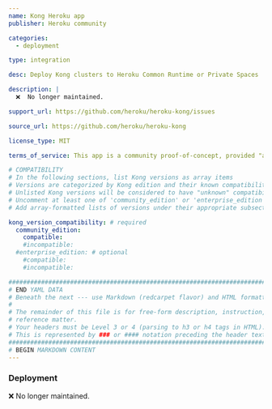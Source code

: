 ```yaml
---
name: Kong Heroku app
publisher: Heroku community

categories:
  - deployment

type: integration

desc: Deploy Kong clusters to Heroku Common Runtime or Private Spaces

description: |
  ❌  No longer maintained.

support_url: https://github.com/heroku/heroku-kong/issues

source_url: https://github.com/heroku/heroku-kong

license_type: MIT

terms_of_service: This app is a community proof-of-concept, provided "as is", without warranty of any kind.

# COMPATIBILITY
# In the following sections, list Kong versions as array items
# Versions are categorized by Kong edition and their known compatibility.
# Unlisted Kong versions will be considered to have "unknown" compatibility.
# Uncomment at least one of 'community_edition' or 'enterprise_edition'.
# Add array-formatted lists of versions under their appropriate subsection.

kong_version_compatibility: # required
  community_edition:
    compatible:
    #incompatible:
  #enterprise_edition: # optional
    #compatible:
    #incompatible:

###############################################################################
# END YAML DATA
# Beneath the next --- use Markdown (redcarpet flavor) and HTML formatting only.
#
# The remainder of this file is for free-form description, instruction, and
# reference matter.
# Your headers must be Level 3 or 4 (parsing to h3 or h4 tags in HTML).
# This is represented by ### or #### notation preceding the header text.
###############################################################################
# BEGIN MARKDOWN CONTENT
---
```


### Deployment

❌  No longer maintained.
